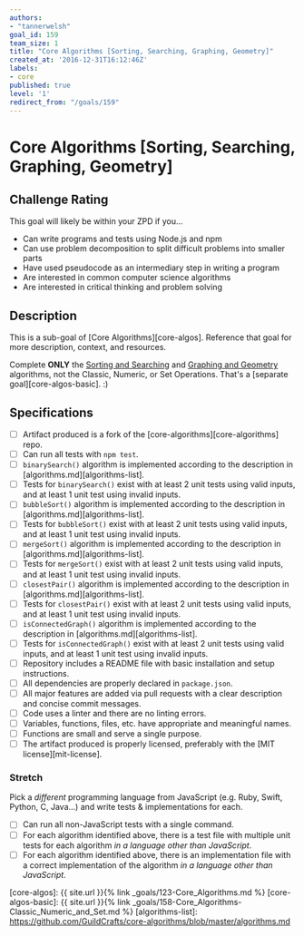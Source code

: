 ```yaml
---
authors:
- "tannerwelsh"
goal_id: 159
team_size: 1
title: "Core Algorithms [Sorting, Searching, Graphing, Geometry]"
created_at: '2016-12-31T16:12:46Z'
labels:
- core
published: true
level: '1'
redirect_from: "/goals/159"
---
```


# Core Algorithms [Sorting, Searching, Graphing, Geometry]

## Challenge Rating

This goal will likely be within your ZPD if you...

- Can write programs and tests using Node.js and npm
- Can use problem decomposition to split difficult problems into smaller parts
- Have used pseudocode as an intermediary step in writing a program
- Are interested in common computer science algorithms
- Are interested in critical thinking and problem solving

## Description

This is a sub-goal of [Core Algorithms][core-algos]. Reference that goal for more description, context, and resources.

Complete **ONLY** the [Sorting and Searching](https://github.com/GuildCrafts/core-algorithms/blob/master/algorithms.md#sorting-and-searching) and [Graphing and Geometry](https://github.com/GuildCrafts/core-algorithms/blob/master/algorithms.md#graphing-and-geometry) algorithms, not the Classic, Numeric, or Set Operations. That's a [separate goal][core-algos-basic]. :)

## Specifications

- [ ] Artifact produced is a fork of the [core-algorithms][core-algorithms] repo.
- [ ] Can run all tests with `npm test`.
- [ ] `binarySearch()` algorithm is implemented according to the description in [algorithms.md][algorithms-list].
- [ ] Tests for `binarySearch()` exist with at least 2 unit tests using valid inputs, and at least 1 unit test using invalid inputs.
- [ ] `bubbleSort()` algorithm is implemented according to the description in [algorithms.md][algorithms-list].
- [ ] Tests for `bubbleSort()` exist with at least 2 unit tests using valid inputs, and at least 1 unit test using invalid inputs.
- [ ] `mergeSort()` algorithm is implemented according to the description in [algorithms.md][algorithms-list].
- [ ] Tests for `mergeSort()` exist with at least 2 unit tests using valid inputs, and at least 1 unit test using invalid inputs.
- [ ] `closestPair()` algorithm is implemented according to the description in [algorithms.md][algorithms-list].
- [ ] Tests for `closestPair()` exist with at least 2 unit tests using valid inputs, and at least 1 unit test using invalid inputs.
- [ ] `isConnectedGraph()` algorithm is implemented according to the description in [algorithms.md][algorithms-list].
- [ ] Tests for `isConnectedGraph()` exist with at least 2 unit tests using valid inputs, and at least 1 unit test using invalid inputs.
- [ ] Repository includes a README file with basic installation and setup instructions.
- [ ] All dependencies are properly declared in `package.json`.
- [ ] All major features are added via pull requests with a clear description and concise commit messages.
- [ ] Code uses a linter and there are no linting errors.
- [ ] Variables, functions, files, etc. have appropriate and meaningful names.
- [ ] Functions are small and serve a single purpose.
- [ ] The artifact produced is properly licensed, preferably with the [MIT license][mit-license].

### Stretch

Pick a _different_ programming language from JavaScript (e.g. Ruby, Swift, Python, C, Java...) and write tests & implementations for each.

- [ ] Can run all non-JavaScript tests with a single command.
- [ ] For each algorithm identified above, there is a test file with multiple unit tests for each algorithm  _in a language other than JavaScript_.
- [ ] For each algorithm identified above, there is an implementation file with a correct implementation of the algorithm _in a language other than JavaScript_.

[core-algos]: {{ site.url }}{% link _goals/123-Core_Algorithms.md %}
[core-algos-basic]: {{ site.url }}{% link _goals/158-Core_Algorithms-Classic_Numeric_and_Set.md %}
[algorithms-list]: https://github.com/GuildCrafts/core-algorithms/blob/master/algorithms.md
